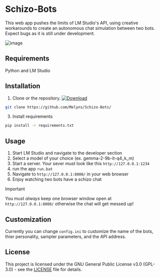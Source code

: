 # Schizo-Bots

This web app pushes the limits of LM Studio's API, using creative workarounds to create an autonomous chat simulation between two bots. Expect bugs as it is still under development.

![image](https://github.com/user-attachments/assets/70b5f9f0-7fee-4c02-98f4-436e3e2ae265)

## Requirements
Python and LM Studio

## Installation
1. Clone or the repository. [![Download](https://img.shields.io/badge/Download-Schizo--Bots-brightgreen)](https://github.com/Melyns/Schizo-Bots/archive/refs/heads/main.zip)
```bash
git clone https://github.com/Melyns/Schizo-Bots/
```
3. Install requirements
```bash
pip install -r requirements.txt
```

## Usage
1. Start LM Studio and navigate to the developer section
2. Select a model of your choice (ex. gemma-2-9b-it-q4_k_m)
3. Start a server. Your sever must look like this `http://127.0.0.1:1234`
4. run the app `run.bat`
5. Navigate to `http://127.0.0.1:8000/` in your web browser 
6. Enjoy watching two bots have a schizo chat
> [!IMPORTANT]
> You must *always* keep one browser window open at `http://127.0.0.1:8000/` otherwise the chat will get messed up!

## Customization 
Currently you can change `config.ini` to customize the name of the bots, thier personality, sampler parameters, and the API address. 

## License
This project is licensed under the GNU General Public License v3.0 (GPL-3.0) - see the [LICENSE](LICENSE) file for details.

